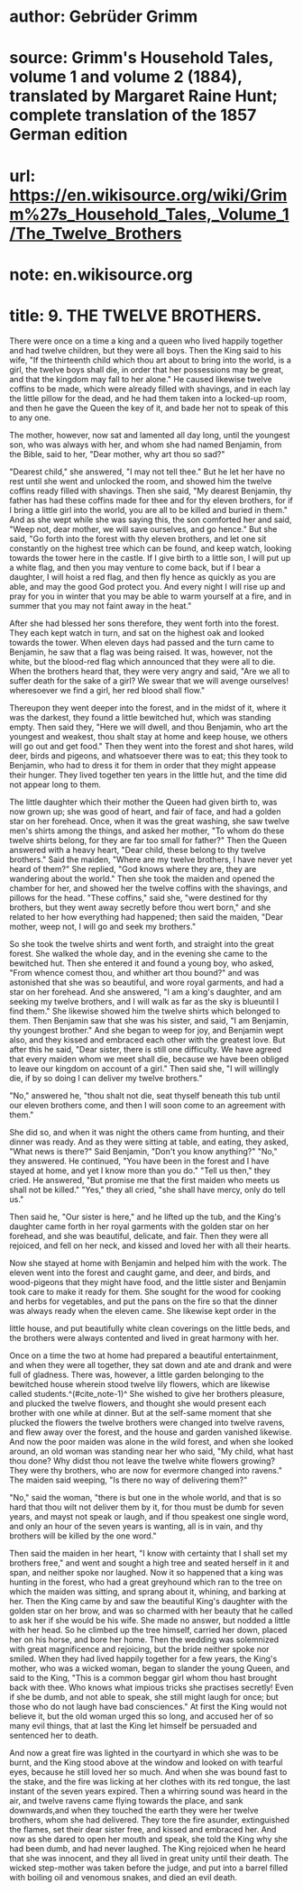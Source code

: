 # author: Gebrüder Grimm
# source: Grimm's Household Tales, volume 1 and volume 2 (1884), translated by Margaret Raine Hunt; complete translation of the 1857 German edition
# url: https://en.wikisource.org/wiki/Grimm%27s_Household_Tales,_Volume_1/The_Twelve_Brothers
# note: en.wikisource.org
# title: 9. THE TWELVE BROTHERS. 

There were once on a time a king and a queen who lived happily together and had twelve children, but they were all boys. Then the King said to his wife, "If the ​thirteenth child which thou art about to bring into the world, is a girl, the twelve boys shall die, in order that her possessions may be great, and that the kingdom may fall to her alone." He caused likewise twelve coffins to be made, which were already filled with shavings, and in each lay the little pillow for the dead, and he had them taken into a locked-up room, and then he gave the Queen the key of it, and bade her not to speak of this to any one. 

The mother, however, now sat and lamented all day long, until the youngest son, who was always with her, and whom she had named Benjamin, from the Bible, said to her, "Dear mother, why art thou so sad?" 

"Dearest child," she answered, "I may not tell thee." But he let her have no rest until she went and unlocked the room, and showed him the twelve coffins ready filled with shavings. Then she said, "My dearest Benjamin, thy father has had these coffins made for thee and for thy eleven brothers, for if I bring a little girl into the world, you are all to be killed and buried in them." And as she wept while she was saying this, the son comforted her and said, "Weep not, dear mother, we will save ourselves, and go hence." But she said, "Go forth into the forest with thy eleven brothers, and let one sit constantly on the highest tree which can be found, and keep watch, looking towards the tower here in the castle. If I give birth to a little son, I will put up a white flag, and then you may venture to come back, but if I bear a daughter, I will hoist a red flag, and then fly hence as quickly as you are able, and may the good God protect you. And every night I will rise up and pray for you in winter that you may be able to warm yourself at a fire, and in summer that you may not faint away in the heat." 

After she had blessed her sons therefore, they went forth into the forest. They each kept watch in turn, and sat on the highest oak and looked towards the tower. When eleven days had passed and the turn came to Benjamin, he saw that a flag was being raised. It was, however, not the white, but the blood-red flag which announced that they were all to die. When the brothers heard that, they were very angry and said, "Are we all to suffer death for the sake of a girl? We swear that ​we will avenge ourselves! wheresoever we find a girl, her red blood shall flow." 

Thereupon they went deeper into the forest, and in the midst of it, where it was the darkest, they found a little bewitched hut, which was standing empty. Then said they, "Here we will dwell, and thou Benjamin, who art the youngest and weakest, thou shalt stay at home and keep house, we others will go out and get food." Then they went into the forest and shot hares, wild deer, birds and pigeons, and whatsoever there was to eat; this they took to Benjamin, who had to dress it for them in order that they might appease their hunger. They lived together ten years in the little hut, and the time did not appear long to them. 

The little daughter which their mother the Queen had given birth to, was now grown up; she was good of heart, and fair of face, and had a golden star on her forehead. Once, when it was the great washing, she saw twelve men's shirts among the things, and asked her mother, "To whom do these twelve shirts belong, for they are far too small for father?" Then the Queen answered with a heavy heart, "Dear child, these belong to thy twelve brothers." Said the maiden, "Where are my twelve brothers, I have never yet heard of them?" She replied, "God knows where they are, they are wandering about the world." Then she took the maiden and opened the chamber for her, and showed her the twelve coffins with the shavings, and pillows for the head. "These coffins," said she, "were destined for thy brothers, but they went away secretly before thou wert born," and she related to her how everything had happened; then said the maiden, "Dear mother, weep not, I will go and seek my brothers." 

So she took the twelve shirts and went forth, and straight into the great forest. She walked the whole day, and in the evening she came to the bewitched hut. Then she entered it and found a young boy, who asked, "From whence comest thou, and whither art thou bound?" and was astonished that she was so beautiful, and wore royal garments, and had a star on her forehead. And she answered, "I am a king's daughter, and am seeking my twelve brothers, and I will walk as far as the sky is blue ​until I find them." She likewise showed him the twelve shirts which belonged to them. Then Benjamin saw that she was his sister, and said, "I am Benjamin, thy youngest brother." And she began to weep for joy, and Benjamin wept also, and they kissed and embraced each other with the greatest love. But after this he said, "Dear sister, there is still one difficulty. We have agreed that every maiden whom we meet shall die, because we have been obliged to leave our kingdom on account of a girl." Then said she, "I will willingly die, if by so doing I can deliver my twelve brothers." 

"No," answered he, "thou shalt not die, seat thyself beneath this tub until our eleven brothers come, and then I will soon come to an agreement with them." 

She did so, and when it was night the others came from hunting, and their dinner was ready. And as they were sitting at table, and eating, they asked, "What news is there?" Said Benjamin, "Don't you know anything?" "No," they answered. He continued, "You have been in the forest and I have stayed at home, and yet I know more than you do." "Tell us then," they cried. He answered, "But promise me that the first maiden who meets us shall not be killed." "Yes," they all cried, "she shall have mercy, only do tell us." 

Then said he, "Our sister is here," and he lifted up the tub, and the King's daughter came forth in her royal garments with the golden star on her forehead, and she was beautiful, delicate, and fair. Then they were all rejoiced, and fell on her neck, and kissed and loved her with all their hearts. 

Now she stayed at home with Benjamin and helped him with the work. The eleven went into the forest and caught game, and deer, and birds, and wood-pigeons that they might have food, and the little sister and Benjamin took care to make it ready for them. She sought for the wood for cooking and herbs for vegetables, and put the pans on the fire so that the dinner was always ready when the eleven came. She likewise kept order in the 

little house, and put beautifully white clean coverings on the little beds, and the brothers were always contented and lived in great harmony with her. 

​Once on a time the two at home had prepared a beautiful entertainment, and when they were all together, they sat down and ate and drank and were full of gladness. There was, however, a little garden belonging to the bewitched house wherein stood twelve lily flowers, which are likewise called students.^(#cite_note-1)^ She wished to give her brothers pleasure, and plucked the twelve flowers, and thought she would present each brother with one while at dinner. But at the self-same moment that she plucked the flowers the twelve brothers were changed into twelve ravens, and flew away over the forest, and the house and garden vanished likewise. And now the poor maiden was alone in the wild forest, and when she looked around, an old woman was standing near her who said, "My child, what hast thou done? Why didst thou not leave the twelve white flowers growing? They were thy brothers, who are now for evermore changed into ravens." The maiden said weeping, "Is there no way of delivering them?" 

"No," said the woman, "there is but one in the whole world, and that is so hard that thou wilt not deliver them by it, for thou must be dumb for seven years, and mayst not speak or laugh, and if thou speakest one single word, and only an hour of the seven years is wanting, all is in vain, and thy brothers will be killed by the one word." 

Then said the maiden in her heart, "I know with certainty that I shall set my brothers free," and went and sought a high tree and seated herself in it and span, and neither spoke nor laughed. Now it so happened that a king was hunting in the forest, who had a great greyhound which ran to the tree on which the maiden was sitting, and sprang about it, whining, and barking at her. Then the King came by and saw the beautiful King's daughter with the golden star on her brow, and was so charmed with her beauty that he called to ask her if she would be his wife. She made no answer, but nodded a little with her head. ​So he climbed up the tree himself, carried her down, placed her on his horse, and bore her home. Then the wedding was solemnized with great magnificence and rejoicing, but the bride neither spoke nor smiled. When they had lived happily together for a few years, the King's mother, who was a wicked woman, began to slander the young Queen, and said to the King, "This is a common beggar girl whom thou hast brought back with thee. Who knows what impious tricks she practises secretly! Even if she be dumb, and not able to speak, she still might laugh for once; but those who do not laugh have bad consciences." At first the King would not believe it, but the old woman urged this so long, and accused her of so many evil things, that at last the King let himself be persuaded and sentenced her to death. 

And now a great fire was lighted in the courtyard in which she was to be burnt, and the King stood above at the window and looked on with tearful eyes, because he still loved her so much. And when she was bound fast to the stake, and the fire was licking at her clothes with its red tongue, the last instant of the seven years expired. Then a whirring sound was heard in the air, and twelve ravens came flying towards the place, and sank downwards,and when they touched the earth they were her twelve brothers, whom she had delivered. They tore the fire asunder, extinguished the flames, set their dear sister free, and kissed and embraced her. And now as she dared to open her mouth and speak, she told the King why she had been dumb, and had never laughed. The King rejoiced when he heard that she was innocent, and they all lived in great unity until their death. The wicked step-mother was taken before the judge, and put into a barrel filled with boiling oil and venomous snakes, and died an evil death. 

